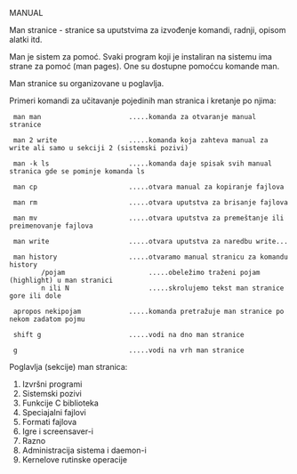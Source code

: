 MANUAL

Man stranice - stranice sa uputstvima za izvođenje komandi, radnji, opisom alatki itd. 

Man je sistem za pomoć. Svaki program koji je instaliran na sistemu ima strane za pomoć (man pages).
One su dostupne pomoćcu komande man. 

Man stranice su organizovane u poglavlja.
                  
 
Primeri komandi za učitavanje pojedinih man stranica i kretanje po njima: 
    
     man man                      .....komanda za otvaranje manual stranice

     man 2 write                  .....komanda koja zahteva manual za write ali samo u sekciji 2 (sistemski pozivi)

     man -k ls                    .....komanda daje spisak svih manual stranica gde se pominje komanda ls

     man cp                       .....otvara manual za kopiranje fajlova

     man rm                       .....otvara uputstva za brisanje fajlova

     man mv                       .....otvara uputstva za premeštanje ili preimenovanje fajlova

     man write                    .....otvara uputstva za naredbu write...

     man history                  .....otvaramo manual stranicu za komandu history    
            /pojam                     .....obeležimo traženi pojam (highlight) u man stranici
            n ili N                    .....skrolujemo tekst man stranice gore ili dole
  
     apropos nekipojam            .....komanda pretražuje man stranice po nekom zadatom pojmu 
 
     shift g                      .....vodi na dno man stranice

     g                            .....vodi na vrh man stranice  

Poglavlja (sekcije) man stranica:

1. Izvršni programi 
2. Sistemski pozivi
3. Funkcije C biblioteka
4. Speciajalni fajlovi
5. Formati fajlova
6. Igre i screensaver-i
7. Razno
8. Administracija sistema i daemon-i
9. Kernelove rutinske operacije
                      